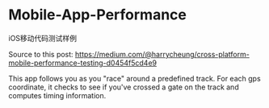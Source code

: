 # Mobile-App-Performance

iOS移动代码测试样例


Source to this post: https://medium.com/@harrycheung/cross-platform-mobile-performance-testing-d0454f5cd4e9

This app follows you as you "race" around a predefined track. For each gps coordinate, it checks to see if you've crossed a gate on the track and computes timing information.
